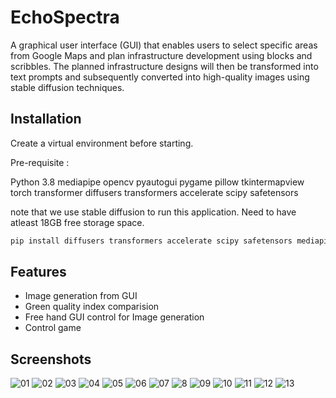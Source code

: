 
# EchoSpectra

A graphical user interface (GUI) that enables users to select specific areas from Google Maps and plan infrastructure development using blocks and scribbles. The planned infrastructure designs will then be transformed into text prompts and subsequently converted into high-quality images using stable diffusion techniques.



## Installation

Create a virtual environment before starting. 

Pre-requisite :

Python 3.8
mediapipe
opencv
pyautogui
pygame
pillow
tkintermapview
torch
transformer
diffusers
transformers
accelerate
scipy
safetensors

note that we use stable diffusion to run this application. Need to have atleast 18GB free storage space.

```bash
pip install diffusers transformers accelerate scipy safetensors mediapipe opencv-python pygame tkintermapview torch pillow pyautogui
```

## Features

- Image generation from GUI
- Green quality index comparision
- Free hand GUI control for Image generation
- Control game


## Screenshots
![01](https://github.com/Shreyaanp/EchoSpectra/assets/79451850/4bfdd59a-cf68-44d8-a144-1c973b5c802a)
![02](https://github.com/Shreyaanp/EchoSpectra/assets/79451850/1811e863-3217-4a17-aa4a-70a5017c4d1f)
![03](https://github.com/Shreyaanp/EchoSpectra/assets/79451850/da31b0fe-496f-4099-8edd-a99b59e34ce2)
![04](https://github.com/Shreyaanp/EchoSpectra/assets/79451850/bf3d60fd-7bf5-406c-b400-c6f9d28b7b76)
![05](https://github.com/Shreyaanp/EchoSpectra/assets/79451850/b20a6170-e35e-4c70-a3e7-7a2c26f7cfad)
![06](https://github.com/Shreyaanp/EchoSpectra/assets/79451850/41edd138-cc70-40f3-8445-7df194fc1921)
![07](https://github.com/Shreyaanp/EchoSpectra/assets/79451850/14917f6b-f149-42e9-8238-b171f5537a88)
![8](https://github.com/Shreyaanp/EchoSpectra/assets/79451850/ba397c18-f14d-43a9-babd-ac786ec4cd5c)
![09](https://github.com/Shreyaanp/EchoSpectra/assets/79451850/4995262c-dcdf-4416-a59f-280ace89b830)
![10](https://github.com/Shreyaanp/EchoSpectra/assets/79451850/bfeac20c-5209-45ef-86a9-f7237a7c5c5d)
![11](https://github.com/Shreyaanp/EchoSpectra/assets/79451850/129f59a4-2ab4-4462-8952-1e27c455544b)
![12](https://github.com/Shreyaanp/EchoSpectra/assets/79451850/d67a1667-3733-49e4-b527-60f1f8ea8115)
![13](https://github.com/Shreyaanp/EchoSpectra/assets/79451850/2d958ab0-f6bc-4b44-92de-314e102080b7)
